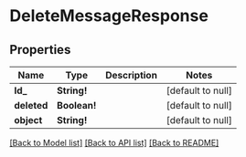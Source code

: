 # DeleteMessageResponse

## Properties
Name | Type | Description | Notes
------------ | ------------- | ------------- | -------------
**Id_** | **String!** |  | [default to null]
**deleted** | **Boolean!** |  | [default to null]
**object** | **String!** |  | [default to null]

[[Back to Model list]](../README.md#documentation-for-models) [[Back to API list]](../README.md#documentation-for-api-endpoints) [[Back to README]](../README.md)


